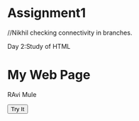# Assignment1
//Nikhil checking connectivity in branches.



Day 2:Study of HTML
<html>
<head>
<Script>
  function myFun()
  {
	document.getElementById("demo").innerHTML="Paragraph Changed" ;

  } 
</Script>
</head>

<body>
<h1>My Web Page</h1>
<p id="demo"> RAvi Mule</p>
<button type="button" onclick="myFun()">Try It</button>
</body>
</html>














